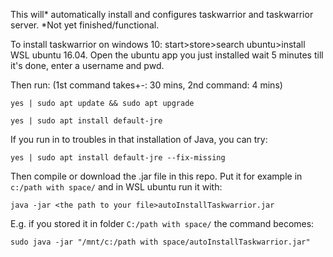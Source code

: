 This will* automatically install and configures taskwarrior and taskwarrior server. *Not yet finished/functional.

To install taskwarrior on windows 10:
start>store>search ubuntu>install WSL ubuntu 16.04.
Open the ubuntu app you just installed
wait 5 minutes till it's done, enter a username and pwd.

Then run: (1st command takes+-: 30 mins, 2nd command: 4 mins)

`yes | sudo apt update && sudo apt upgrade`

`yes | sudo apt install default-jre` 

If you run in to troubles in that installation of Java, you can try:

`yes | sudo apt install default-jre --fix-missing`

Then compile or download the .jar file in this repo.
Put it for example in `c:/path with space/` and in WSL ubuntu run it with:

`java -jar <the path to your file>autoInstallTaskwarrior.jar`

E.g. if you stored it in folder `C:/path with space/` the command becomes:

`sudo java -jar "/mnt/c:/path with space/autoInstallTaskwarrior.jar"`
